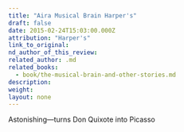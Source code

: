 ```yaml
---
title: "Aira Musical Brain Harper's"
draft: false
date: 2015-02-24T15:03:00.000Z
attribution: "Harper's"
link_to_original:
nd_author_of_this_review:
related_author: .md
related_books:
  - book/the-musical-brain-and-other-stories.md
description:
weight:
layout: none
---
```

Astonishing—turns Don Quixote into Picasso

